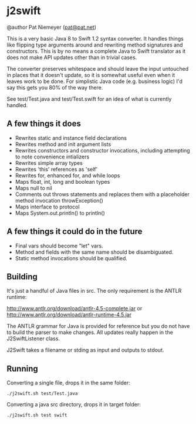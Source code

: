 # j2swift
@author Pat Niemeyer (pat@pat.net)

This is a very basic Java 8 to Swift 1.2 syntax converter.  It handles things like flipping type arguments around and rewriting method signatures and constructors. This is by no means a complete Java to Swift translator as it does not make API updates other than in trivial cases.

The converter preserves whitespace and should leave the input untouched in places that it doesn't update, so it is somewhat useful even when it leaves work to be done.  For simplistic Java code (e.g. business logic) I'd say this gets you 80% of the way there.

See test/Test.java and test/Test.swift for an idea of what is currently handled.

A few things it does
--------------------
- Rewrites static and instance field declarations
- Rewrites method and init argument lists
- Rewrites constructors and constructor invocations, including attempting to note convenience intializers 
- Rewrites simple array types
- Rewrites 'this' references as 'self'
- Rewrites for, enhanced for, and while loops
- Maps float, int, long and boolean types
- Maps null to nil
- Comments out throws statements and replaces them with a placeholder method invocation throwException()
- Maps interface to protocol
- Maps System.out.println() to println()


A few things it could do in the future
--------------------------------------

- Final vars should become "let" vars.
- Method and fields with the same name should be disambiguated.
- Static method invocations should be qualified.


Building
--------

It's just a handful of Java files in src.  The only requirement is the ANTLR runtime:

  http://www.antlr.org/download/antlr-4.5-complete.jar
or
  http://www.antlr.org/download/antlr-runtime-4.5.jar

The ANTLR grammar for Java is provided for reference but you do not have to build the parser to make changes.  All updates really happen in the J2SwiftListener class.

J2Swift takes a filename or stding as input and outputs to stdout.

Running
-------

Converting a single file, drops it in the same folder:

```shell
./j2swift.sh test/Test.java
```

Converting a java src directory, drops it in target folder:

```shell
./j2swift.sh test swift
```
